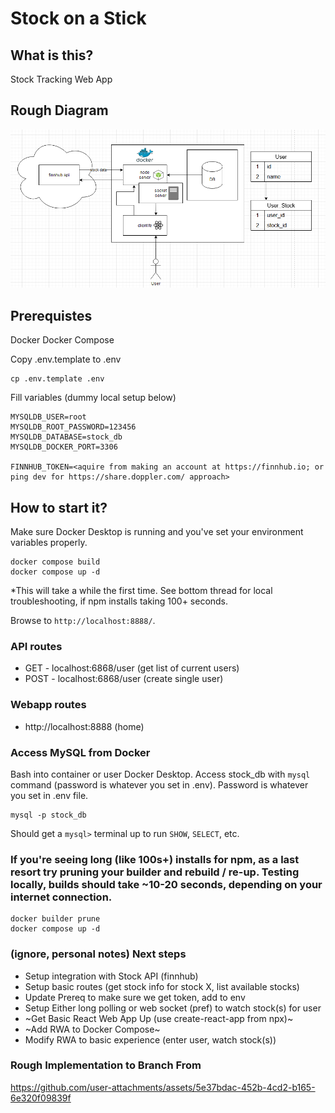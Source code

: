 # Stock on a Stick

## What is this?

Stock Tracking Web App

## Rough Diagram
![Diagram](./resources/Screenshot%202024-12-02%20112436.png)

## Prerequistes 

Docker
Docker Compose

Copy .env.template to .env
```
cp .env.template .env
```

Fill variables (dummy local setup below)
```
MYSQLDB_USER=root
MYSQLDB_ROOT_PASSWORD=123456
MYSQLDB_DATABASE=stock_db
MYSQLDB_DOCKER_PORT=3306

FINNHUB_TOKEN=<aquire from making an account at https://finnhub.io; or ping dev for https://share.doppler.com/ approach>
```

## How to start it? 

Make sure Docker Desktop is running and you've set your environment variables properly.

```
docker compose build
docker compose up -d
```
*This will take a while the first time. See bottom thread for local troubleshooting, if npm installs taking 100+ seconds.

Browse to `http://localhost:8888/`.

### API routes
- GET - localhost:6868/user (get list of current users)
- POST - localhost:6868/user (create single user)

### Webapp routes
- http://localhost:8888 (home)

### Access MySQL from Docker
Bash into container or user Docker Desktop. Access stock_db with `mysql` command (password is whatever you set in .env). Password is whatever you set in .env file.

```
mysql -p stock_db
```

Should get a `mysql>` terminal up to run `SHOW`, `SELECT`, etc.


### If you're seeing long (like 100s+) installs for npm, as a last resort try pruning your builder and rebuild / re-up. Testing locally, builds should take ~10-20 seconds, depending on your internet connection. 
```
docker builder prune
docker compose up -d
```

### (ignore, personal notes) Next steps
- Setup integration with Stock API (finnhub)
- Setup basic routes (get stock info for stock X, list available stocks)
- Update Prereq to make sure we get token, add to env
- Setup Either long polling or web socket (pref) to watch stock(s) for user
- ~Get Basic React Web App Up (use create-react-app from npx)~
- ~Add RWA to Docker Compose~
- Modify RWA to basic experience (enter user, watch stock(s))

### Rough Implementation to Branch From
https://github.com/user-attachments/assets/5e37bdac-452b-4cd2-b165-6e320f09839f

